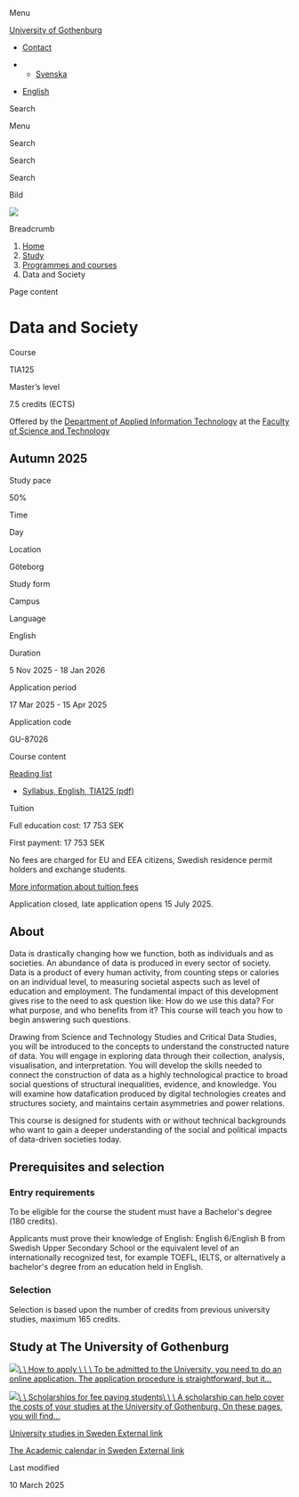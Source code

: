 Menu

[University of Gothenburg](https://www.gu.se/en)

- [Contact](https://www.gu.se/en/contact)

- - [Svenska](https://www.gu.se/studera/hitta-utbildning/data-och-samhalle-tia125)
- [English](https://www.gu.se/en/study-gothenburg/data-and-society-tia125)

Search


Menu


Search


Search

Search

Bild

![](https://www.gu.se/sites/default/files/styles/100_10_3_xmedium_1x/public/kop_assets/e0933710eca3a6cc28d680b93183f4fc40ee2f6d.jpg?h=413b137c&itok=Ug9JGId_)

Breadcrumb

1. [Home](https://www.gu.se/en)
2. [Study](https://www.gu.se/en/study-in-gothenburg)
3. [Programmes and courses](https://www.gu.se/en/study-in-gothenburg/study-options)
4. Data and Society


Page content

# Data and Society

Course


TIA125


Master’s level



7.5 credits (ECTS)




Offered by the
[Department of Applied Information Technology](https://www.gu.se/en/applied-information-technology)
at the
[Faculty of Science and Technology](https://www.gu.se/en/science-and-technology)

## Autumn 2025

Study pace


50%

Time


Day

Location


Göteborg

Study form


Campus

Language


English

Duration


5 Nov 2025
\- 18 Jan 2026

Application period


17 Mar 2025
\- 15 Apr 2025

Application code


GU-87026

Course content


[Reading list](https://www.gu.se/en/study-gothenburg/data-and-society-tia125/reading-list/ae160277-69c0-11ef-8528-b9857ed1423e)

- [Syllabus, English, TIA125 (pdf)](https://kursplaner.gu.se/pdf/kurs/en/TIA125)


Tuition


Full education cost: 17 753 SEK

First payment: 17 753 SEK

No fees are charged for EU and EEA citizens, Swedish residence permit holders and exchange students.

[More information about tuition fees](https://www.gu.se/en/study-in-gothenburg/apply/tuition-fees)

Application closed, late application opens 15 July 2025.


## About

Data is drastically changing how we function, both as individuals and as societies. An abundance of data is produced in every sector of society. Data is a product of every human activity, from counting steps or calories on an individual level, to measuring societal aspects such as level of education and employment. The fundamental impact of this development gives rise to the need to ask question like: How do we use this data? For what purpose, and who benefits from it? This course will teach you how to begin answering such questions.

Drawing from Science and Technology Studies and Critical Data Studies, you will be introduced to the concepts to understand the constructed nature of data. You will engage in exploring data through their collection, analysis, visualisation, and interpretation. You will develop the skills needed to connect the construction of data as a highly technological practice to broad social questions of structural inequalities, evidence, and knowledge. You will examine how datafication produced by digital technologies creates and structures society, and maintains certain asymmetries and power relations.

This course is designed for students with or without technical backgrounds who want to gain a deeper understanding of the social and political impacts of data-driven societies today.

## Prerequisites and selection

### Entry requirements

To be eligible for the course the student must have a Bachelor's degree (180 credits).

Applicants must prove their knowledge of English: English 6/English B from Swedish Upper Secondary School or the equivalent level of an internationally recognized test, for example TOEFL, IELTS, or alternatively a bachelor's degree from an education held in English.

### Selection

Selection is based upon the number of credits from previous university studies, maximum 165 credits.

## Study at The University of Gothenburg

[![](https://www.gu.se/sites/default/files/dynamic-image/dynamic_image_2188_218/public/2020-03/cytonn-photography-ZJEKICY5EXY-unsplash.jpg?media_id=2553&width=1904&height=208)\\
\\
How to apply \\
\\
\\
To be admitted to the University, you need to do an online application. The application procedure is straightforward, but it…](https://www.gu.se/en/study-in-gothenburg/apply)

[![](https://www.gu.se/sites/default/files/dynamic-image/dynamic_image_2188_218/public/2024-01/GU-7.jpg?media_id=95188&width=1904&height=208)\\
\\
Scholarships for fee paying students\\
\\
\\
A scholarship can help cover the costs of your studies at the University of Gothenburg. On these pages, you will find…](https://www.gu.se/en/study-in-gothenburg/apply/scholarships-for-fee-paying-students)

[University studies in Sweden External link](https://www.gu.se/en/study-in-gothenburg/before-you-arrive/university-studies-in-sweden "External link")

[The Academic calendar in Sweden External link](https://www.gu.se/en/study-in-gothenburg/when-you-are-here/academic-calendar "External link")

Last modified


10 March 2025